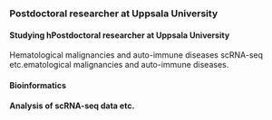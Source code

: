 ### Postdoctoral researcher at Uppsala University
#### Studying hPostdoctoral researcher at Uppsala University
Hematological malignancies and auto-immune diseases
scRNA-seq etc.ematological malignancies and auto-immune diseases.
#### Bioinformatics 
#### Analysis of scRNA-seq data etc.

<!--
**gusarv/gusarv** is a ✨ _special_ ✨ repository because its `README.md` (this file) appears on your GitHub profile.

Here are some ideas to get you started:

- 🔭 I’m currently working on ...
- 🌱 I’m currently learning ...
- 👯 I’m looking to collaborate on ...
- 🤔 I’m looking for help with ...
- 💬 Ask me about ...
- 📫 How to reach me: ...
- 😄 Pronouns: ...
- ⚡ Fun fact: ...
-->
